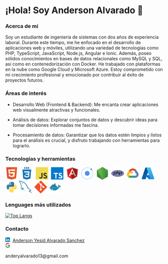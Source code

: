 
# ¡Hola! Soy Anderson Alvarado 👋

### Acerca de mí
Soy un estudiante de ingeniería de sistemas con dos años de experiencia laboral. Durante este tiempo, me he enfocado en el desarrollo de aplicaciones web y móviles, utilizando una variedad de tecnologías como PHP, TypeScript, JavaScript, Node.js, Angular e Ionic. Además, poseo sólidos conocimientos en bases de datos relacionales como MySQL y SQL, así como en contenedorización con Docker. He trabajado con plataformas en la nube como Google Cloud y Microsoft Azure. Estoy comprometido con mi crecimiento profesional y emocionado por contribuir al éxito de proyectos futuros.

### Áreas de interés
* Desarrollo Web (Frontend & Backend): Me encanta crear aplicaciones web visualmente atractivas y funcionales.

* Análisis de datos: Explorar conjuntos de datos y descubrir ideas para tomar decisiones informadas me fascina.

* Procesamiento de datos: Garantizar que los datos estén limpios y listos para el análisis es crucial, y disfruto trabajando con herramientas para lograrlo.

### Tecnologías y herramientas
<div>
  <img src="https://github.com/devicons/devicon/blob/master/icons/html5/html5-original.svg" title="HTML5" alt="HTML" width="40" height="40"/>&nbsp;
  <img src="https://github.com/devicons/devicon/blob/master/icons/css3/css3-plain-wordmark.svg"  title="CSS3" alt="CSS" width="40" height="40"/>&nbsp;
  <img src="https://github.com/devicons/devicon/blob/master/icons/javascript/javascript-original.svg" title="JavaScript" alt="JavaScript" width="40" height="40"/>&nbsp;
  <img src="https://github.com/devicons/devicon/blob/master/icons/typescript/typescript-original.svg" title="Typescript" alt="Typescript" width="40" height="40"/>&nbsp;
  <img src="https://github.com/devicons/devicon/blob/master/icons/angularjs/angularjs-original.svg" title="Angular" alt="Angular" width="40" height="40" />&nbsp;
  <img src="https://github.com/devicons/devicon/blob/master/icons/ionic/ionic-original.svg" title="Ionic" alt="Ionic" width="40" height="40"/>&nbsp;
  <img src="https://github.com/devicons/devicon/blob/master/icons/nodejs/nodejs-original.svg" title="NodeJS" alt="NodeJS" width="40" height="40"/>&nbsp;
  <img src="https://github.com/devicons/devicon/blob/master/icons/php/php-original.svg" title="PHP" alt="PHP" width="40" height="40"/>&nbsp;
  <img src="https://github.com/devicons/devicon/blob/master/icons/googlecloud/googlecloud-original.svg" title="Google Cloud" alt="Google Cloud" width="40" height="40"/>&nbsp;
  <img src="https://github.com/devicons/devicon/blob/master/icons/azure/azure-original.svg" title="Azure" alt="Azure" width="40" height="40"/>&nbsp;
  <img src="https://github.com/devicons/devicon/blob/master/icons/python/python-original.svg" title="Python" alt="Python" width="40" height="40"/>
  <img src="https://github.com/devicons/devicon/blob/master/icons/mysql/mysql-original.svg" title="MySQL"  alt="MySQL" width="40" height="40"/>&nbsp;
  <img src="https://github.com/devicons/devicon/blob/master/icons/git/git-original.svg" title="Git" alt="Git" width="40" height="40"/>
  <img src="https://github.com/devicons/devicon/blob/master/icons/docker/docker-original.svg" title="Docker" alt="Docker" width="40" height="40"/>
</div>

### Lenguages más utilizados
[![Top Langs](https://github-readme-stats.vercel.app/api/top-langs/?username=anderalvarado13&layout=compact&theme=midnight-purple)](https://github.com/anuraghazra/github-readme-stats)

### Contacto

<div>
  <img src="https://github.com/devicons/devicon/blob/master/icons/linkedin/linkedin-original.svg" title="LinkedIn" alt="LinkedIn" width="15" height="15"/>&nbsp;
  <a href="https://www.linkedin.com/in/AnderAlvarado13/">Anderson Yesid Alvarado Sanchez</a>&nbsp; <br/> 
</div>
<div>
  <img src="https://github.com/devicons/devicon/blob/master/icons/google/google-original.svg" title="google" alt="google" width="15" height="15"/>&nbsp;
  <p>anderyalvarado13@gmail.com</p>&nbsp; <br/> 
</div>
